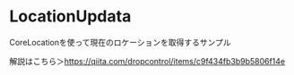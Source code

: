 # LocationUpdata
CoreLocationを使って現在のロケーションを取得するサンプル

解説はこちら＞https://qiita.com/dropcontrol/items/c9f434fb3b9b5806f14e
